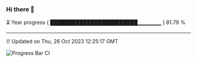 ### Hi there 👋

⏳ Year progress { ████████████████████████▁▁▁▁▁▁ } 81.79 %

---

⏰ Updated on Thu, 26 Oct 2023 12:25:17 GMT

![Progress Bar CI](https://github.com/liununu/liununu/workflows/Progress%20Bar%20CI/badge.svg)
